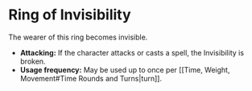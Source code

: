 # Ring of Invisibility

The wearer of this ring becomes invisible.

- **Attacking:** If the character attacks or casts a spell, the Invisibility is broken.
- **Usage frequency:** May be used up to once per [[Time, Weight, Movement#Time Rounds and Turns|turn]].